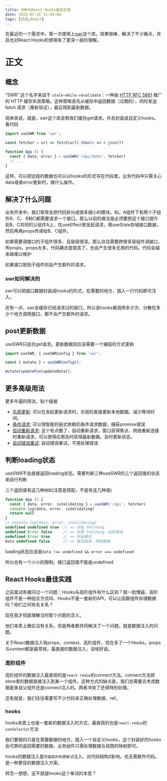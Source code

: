 ```yaml
---
title: SWR与React Hooks最佳实践
date: 2022-07-26 11:49:00
tags: [总结,React]
---
```




在最近的一个需求中，第一次使用上[swr](https://swr.bootcss.com/)这个库。效果很棒，解决了不少痛点，并且也对React Hooks的使用有了更深一层的理解。

# 正文


## 概念

“SWR” 这个名字来自于 `stale-while-revalidate`：一种由 [HTTP RFC 5861](https://tools.ietf.org/html/rfc5861) 推广的 HTTP 缓存失效策略。这种策略首先从缓存中返回数据（过期的），同时发送 fetch 请求（重新验证），最后得到最新数据。

简单来说，就是，swr这个库会帮我们缓存get请求。并且封装成自定义hooks。看代码

```jsx
import useSWR from 'swr';

const fetcher = url => fetch(url).then(r => r.json())

function App () {
  const { data, error } = useSWR('/api/data', fetcher)
  // ...
}
```
这样，可以把远程的数据也可以以hooks的形式写在代码里。业务代码中只需关心data或者error更新时，做什么操作。

## 解决了什么问题

业务开发中，我们常常会把代码拆分成很多细小的模块。如，A组件下有两个子组件B、C。
B和C都需要请求一个接口。那么以前的做法是必须要把这个接口提升到B、C共同的父组件A上，在useEffect里发起请求。用useState存储接口数据，然后再用props传递给B、C组件。

如果需要调接口的子组件很多、且层级很深。那么往往需要跨很多层组件调接口、传props，props太多，代码耦合度就高了，也会产生很多无用的代码。代码会越来越难以维护

如果接口放到子组件则会产生额外的请求。

### swr如何解决的

swr可以把接口数据封装成hooks的形式，在需要的地方，插入一行代码即可注入。

还有一点，swr会缓存已经请求过的接口，所以该hooks被调用多少次、分散在多少个地方调用接口，都不会产生额外的请求。

## post更新数据

useSWR只适合get请求。更新数据则应该需要一个编程的方式更新

```jsx
import useSWR, { useSWRConfig } from 'swr';

const { mutate } = useSWRConfig();

mutate(updateFun(updateData));

```

## 更多高级用法

更多牛逼的用法，贴个链接

* [乐观更新](https://swr.bootcss.com/docs/mutation#%E4%B9%90%E8%A7%82%E6%9B%B4%E6%96%B0): 可以在发起更新请求时，乐观的直接更新本地数据。减少等待时间。
* [条件请求](https://swr.bootcss.com/docs/conditional-fetching): 可以很智能的链式依赖的条件请求数据，捕获promise错误
* [自动重新请求](https://swr.bootcss.com/docs/revalidation): 这个有点酷了，自动重新请求，窗口获得焦点、网络重新连接时重新请求，可以使得应用及时获得最新数据。及时更新状态。
* [自动错误重试](https://swr.bootcss.com/docs/error-handling#%E9%94%99%E8%AF%AF%E9%87%8D%E8%AF%95): 自动错误重试，不用处理错误

## 判断loading状态

useSWR不会直接返回loading状态。需要判断三种useSWR的三个返回值的状态来自行判断

三个返回值有这几种`搭配`(注意是搭配，不是有这几种值)

```jsx
function App () {
  const { data, error, isValidating } = useSWR('/api', fetcher)
  console.log(data, error, isValidating)
  return null
}
// console.log(data, error, isValidating)
undefined undefined true  // => 开始 fetching
undefined Error false     // => 结束 fetching，出现错误
undefined Error true      // => 开始重试
Data undefined false      // => 重试结束，得到数据
```

loading状态应该是`data !== undefined && error === undefined`

所以也有一个小小的限制。接口返回值不能是undefined


## React Hooks最佳实践

之前面试有被问过一个问题：Hooks与高阶组件有什么区别？我一脸懵逼，高阶组件不是一种组合方式吗、Hooks不是一套新的API，可以让函数组件存储数据吗？他们之间有毛关系？

现在我才彻底理解当时那个问题的含义。

他们本质上确实没有关系，但是两者都共同解决了一个问题。就是数据注入的问题。

关于React数据注入有props、context、高阶组件，现在多了一个Hooks。props与context都是最常规，最直接的数据注入，没啥好说。

### 高阶组件

高阶组件的数据注入最直观的是`react-redux`的connect方法。connect方法把store里的数据直接注入到某一个组件。这种方式的缺点是，我们总需要去考虑数据是来自父组件还是connect注入的。两者冲突了还得特别处理。

还有就是，我们往往需要写不少代码来正确处理数据、ref。

### hooks

hooks本质上也是一套新的数据注入的方式。最直观的也是`react-redux`的`useSelector`方法

我们要做的只是在需要数据的地方，插入一个自定义hooks，这个封装好的hooks会可靠的返回需要的数据，业务组件只需处理数据与视图的映射即可。

hooks的数据注入是`可插拔的热更新试`注入，对代码结构0影响。也无需额外代码。是一种更佳的数据注入方案。

转念一想想，这不就是hooks这个单词的本意？